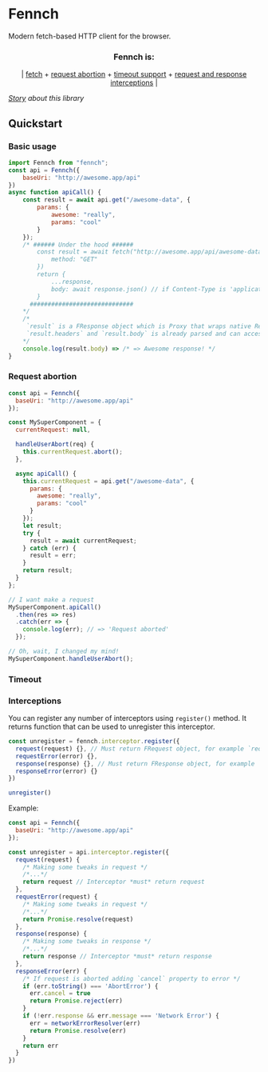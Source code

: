 # Fennch

Modern fetch-based HTTP client for the browser.

<h3 align="center">Fennch is:</h3>
<p align="center">
| <a href="#quickstart">fetch</a> + <a href="#request-abortion">request abortion</a> + <a href="timeout">timeout support</a> + <a href="#interceptors">request and response interceptions</a>
|</p>

_[Story](https://soal.red/fennch) about this library_

## Quickstart

### Basic usage

```js
import Fennch from "fennch";
const api = Fennch({
    baseUri: "http://awesome.app/api"
})
async function apiCall() {
    const result = await api.get("/awesome-data", {
        params: {
            awesome: "really",
            params: "cool"
        }
    });
    /* ###### Under the hood ######
        const result = await fetch("http://awesome.app/api/awesome-data?awesome=really&params=cool", {
            method: "GET"
        })
        return {
            ...response,
            body: await response.json() // if Content-Type is 'application/json'
        }
      #############################
    */
    /*
     `result` is a FResponse object which is Proxy that wraps native Response object.
     `result.headers` and `result.body` is already parsed and can accessed right away.
    */
    console.log(result.body) => /* => Awesome response! */
}
```

### Request abortion

```js
const api = Fennch({
  baseUri: "http://awesome.app/api"
});

const MySuperComponent = {
  currentRequest: null,

  handleUserAbort(req) {
    this.currentRequest.abort();
  },

  async apiCall() {
    this.currentRequest = api.get("/awesome-data", {
      params: {
        awesome: "really",
        params: "cool"
      }
    });
    let result;
    try {
      result = await currentRequest;
    } catch (err) {
      result = err;
    }
    return result;
  }
};

// I want make a request
MySuperComponent.apiCall()
  .then(res => res)
  .catch(err => {
    console.log(err); // => 'Request aborted'
  });

// Oh, wait, I changed my mind!
MySuperComponent.handleUserAbort();
```

### Timeout

### Interceptions

You can register any number of interceptors using `register()` method.
It returns function that can be used to unregister this interceptor.

```js
const unregister = fennch.interceptor.register({
  request(request) {}, // Must return FRequest object, for example `request` that passed as an argument
  requestError(error) {},
  response(response) {}, // Must return FResponse object, for example `request` that passed as an argument
  responseError(error) {}
})

unregister()
```

Example:
```js
const api = Fennch({
  baseUri: "http://awesome.app/api"
});

const unregister = api.interceptor.register({
  request(request) {
    /* Making some tweaks in request */
    /*...*/
    return request // Interceptor *must* return request 
  },
  requestError(request) {
    /* Making some tweaks in request */
    /*...*/
    return Promise.resolve(request)
  },
  response(response) {
    /* Making some tweaks in response */
    /*...*/
    return response // Interceptor *must* return response 
  },
  responseError(err) {
    /* If request is aborted adding `cancel` property to error */
    if (err.toString() === 'AbortError') {
      err.cancel = true
      return Promise.reject(err)
    }
    if (!err.response && err.message === 'Network Error') {
      err = networkErrorResolver(err)
      return Promise.resolve(err)
    }
    return err
  }
})

```
